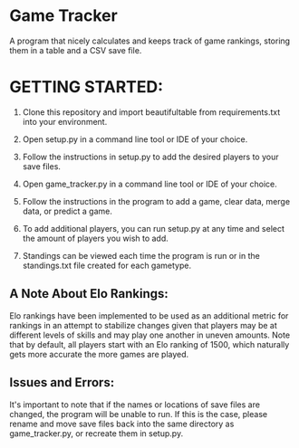 # Game Tracker

A program that nicely calculates and keeps track of game rankings, storing them in a table
and a CSV save file.

# GETTING STARTED:

1) Clone this repository and import beautifultable from requirements.txt into your environment.

2) Open setup.py in a command line tool or IDE of your choice.

3) Follow the instructions in setup.py to add the desired players to your save files.

4) Open game_tracker.py in a command line tool or IDE of your choice.

5) Follow the instructions in the program to add a game, clear data, merge data, or predict a game.

6) To add additional players, you can run setup.py at any time and select the amount of players you wish to add.

7) Standings can be viewed each time the program is run or in the standings.txt file created for each gametype. 

## A Note About Elo Rankings:

Elo rankings have been implemented to be used as an additional metric for rankings in an attempt to stabilize changes given that players may be at different levels of skills and may play one another in uneven amounts. Note that by default, all players start with an Elo ranking of 1500, which naturally gets more accurate the more games are played.

## Issues and Errors:

It's important to note that if the names or locations of save files are changed, the program will be unable to run. If this is the case, please rename and move save files back into the same directory as game_tracker.py, or recreate them in setup.py.
